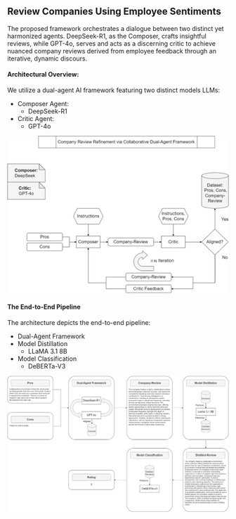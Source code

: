 ## Review Companies Using Employee Sentiments
The proposed framework orchestrates a dialogue between two distinct yet harmonized agents.  DeepSeek-R1, as the Composer, crafts insightful reviews, while GPT-4o, serves and acts as a discerning critic to achieve nuanced company reviews derived from employee feedback through an iterative, dynamic discours.

#### Architectural Overview:
We utilize a dual-agent AI framework featuring two distinct models LLMs:

- Composer Agent:
  - DeepSeek-R1
- Critic Agent:
  - GPT-4o

![](diagram/DualAgentFramework.png "Dual Agent Framework")

#### The End-to-End Pipeline
The architecture depicts the end-to-end pipeline: 
- Dual-Agent Framework 
- Model Distillation 
  - LLaMA 3.1 8B
- Model Classification
  - DeBERTa-V3

![](diagram/EndtoEnd.png "End-to-End Pipeline")